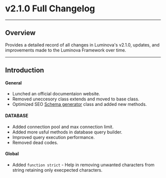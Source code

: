 # v2.1.0 Full Changelog 

***

## Overview

Provides a detailed record of all changes in Luminova&#039;s v2.1.0, updates, and improvements made to the Luminova Framework over time.

***

## Introduction

#### General 

- Lunched an official documentaion website.
- Removed uneccesory class extends and moved to base class.
- Optimized SEO [Schema generator](/seo/schema.md) class and added new methods.

#### DATABASE

- Added connection pool and max connection limit.
- Added more usful methods in database query builder.
- Improved query execution performance.
- Removed dead codes.

#### Global

- Added `function strict` - Help in removing unwanted characters from string retaining only execpected characters.